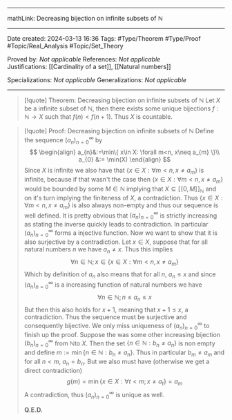 
---

mathLink: Decreasing bijection on infinite subsets of $\mathbb{N}$

---
Date created: 2024-03-13 16:36
Tags: #Type/Theorem  #Type/Proof #Topic/Real_Analysis #Topic/Set_Theory 

Proved by: _Not applicable_
References: _Not applicable_
Justifications: [[Cardinality of a set]], [[Natural numbers]]

Specializations: _Not applicable_
Generalizations: _Not applicable_

---  

> [!quote] Theorem: Decreasing bijection on infinite subsets of $\mathbb{N}$
> Let $X$ be a infinite subset of $\mathbb{N}$, then there exists some unique bijections $f:\mathbb{N}\to X$ such that $f(n)<f(n+1)$. Thus $X$ is countable.

>[!quote] Proof: Decreasing bijection on infinite subsets of $\mathbb{N}$
>Define the sequence $(a_n)^\infty_{n=0}$ by $$ \begin{align} a_{n}&:=\min\{ x\in X: \forall m<n, x\neq a_{m}  \}\\ a_{0} &:= \min(X) \end{align} $$ Since $X$ is infinite we also have that $\{ x\in X: \forall m<n, x\neq a_{m}  \}$ is infinite, because if that wasn't the case then $\{ x\in X: \forall m<n, x\neq a_{m}  \}$ would be bounded by some $M\in \mathbb{N}$ implying that $X\subseteq [\![0,M]\!]_{\mathbb{N}}$ and on it's turn implying the finiteness of $X$, a contradiction. Thus $\{ x\in X: \forall m<n, x\neq a_{m}  \}$ is also always non-empty and thus our sequence is well defined. It is pretty obvious that $(a_n)^\infty_{n=0}$ is strictly increasing as stating the inverse quickly leads to contradiction. In particular $(a_n)^\infty_{n=0}$ forms a injective function. Now we want to show that it is also surjective by a contradiction. Let $x\in X$, suppose that for all natural numbers $n$ we have $a_{n}\neq x$. Thus this implies $$ \forall n\in \mathbb{N}; x\in \{ x\in X: \forall m<n, x\neq a_{m}  \} $$ Which by definition of $a_n$ also means that for all $n$, $a_{n}\leq x$ and since $(a_n)^\infty_{n=0}$ is a increasing function of natural numbers we have $$ \forall n\in \mathbb{N};  n\leq a_{n}\leq x$$ But then this also holds for $x+1$, meaning that $x+1\leq x$, a contradiction. Thus the sequence must be surjective and consequently bijective. We only miss uniqueness of $(a_n)^\infty_{n=0}$ to finish up the proof. Suppose the was some other increasing bijection $(b_n)^\infty_{n=0}$ from $\mathbb{N}$to $X$. Then the set $\{ n\in \mathbb{N}:b_{n}\neq a_{n} \}$ is non empty and define $m:=\min\{ n\in \mathbb{N}:b_{n}\neq a_{n}  \}$. Thus in particular $b_{m}\neq a_{m}$ and for all $n<m$, $a_{n}=b_{n}$. But we also must have (otherwise we get a direct contradiction) $$ g(m)=\min\{ x\in X:\forall t<m ;x\neq a_{t} \}=a_{m} $$ A contradiction, thus $(a_n)^\infty_{n=0}$ is unique as well.
>
>**Q.E.D.**

